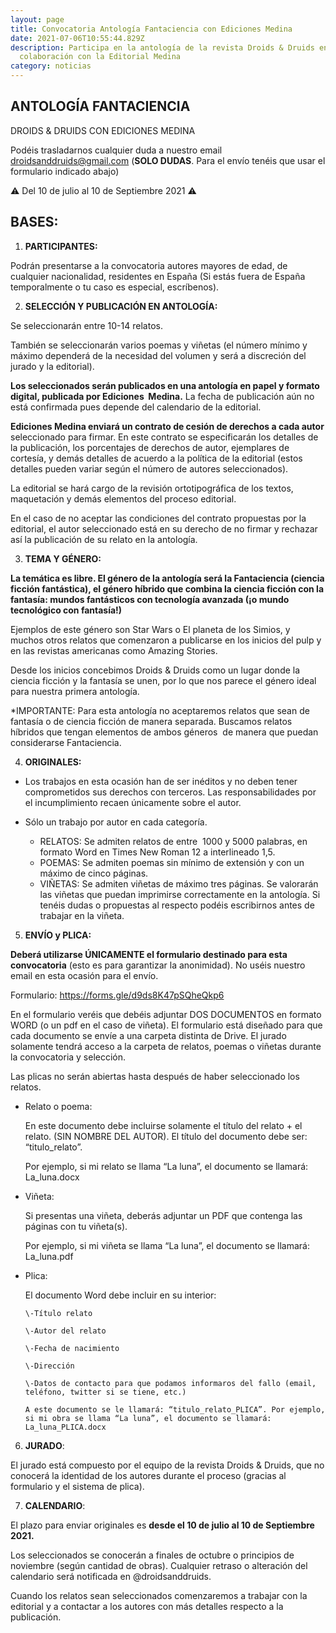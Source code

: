 ```yaml
---
layout: page
title: Convocatoria Antología Fantaciencia con Ediciones Medina
date: 2021-07-06T10:55:44.829Z
description: Participa en la antología de la revista Droids & Druids en
  colaboración con la Editorial Medina
category: noticias
---
```

## ANTOLOGÍA FANTACIENCIA

DROIDS & DRUIDS CON EDICIONES MEDINA

Podéis trasladarnos cualquier duda a nuestro email [droidsanddruids@gmail.com](mailto:droidsanddruids@gmail.com) (**SOLO DUDAS**. Para el envío tenéis que usar el formulario indicado abajo)

⚠️ Del 10 de julio al 10 de Septiembre 2021 ⚠️

## BASES:

1. **PARTICIPANTES:** 

  Podrán presentarse a la convocatoria autores mayores de edad, de cualquier nacionalidad, residentes en España (Si estás fuera de España temporalmente o tu caso es especial, escríbenos).

2. **SELECCIÓN Y PUBLICACIÓN EN ANTOLOGÍA:** 

  Se seleccionarán entre 10-14 relatos. 

  También se seleccionarán varios poemas y viñetas (el número mínimo y máximo dependerá de la necesidad del volumen y será a discreción del jurado y la editorial).

  **Los seleccionados serán publicados en una antología en papel y formato digital, publicada por Ediciones  Medina.** La fecha de publicación aún no está confirmada pues depende del calendario de la editorial.

  **Ediciones Medina enviará un contrato de cesión de derechos a cada autor** seleccionado para firmar. En este contrato se especificarán los detalles de la publicación, los porcentajes de derechos de autor, ejemplares de cortesía, y demás detalles de acuerdo a la política de la editorial (estos detalles pueden variar según el número de autores seleccionados).

  La editorial se hará cargo de la revisión ortotipográfica de los textos, maquetación y demás elementos del proceso editorial.

  En el caso de no aceptar las condiciones del contrato propuestas por la editorial, el autor seleccionado está en su derecho de no firmar y rechazar así la publicación de su relato en la antología.

3. **TEMA Y GÉNERO:**

  **La temática es libre. El género de la antología será la Fantaciencia (ciencia ficción fantástica), el género híbrido que combina la ciencia ficción con la fantasía: mundos fantásticos con tecnología avanzada (¡o mundo tecnológico con fantasía!)**

  Ejemplos de este género son Star Wars o El planeta de los Simios, y muchos otros relatos que comenzaron a publicarse en los inicios del pulp y en las revistas americanas como Amazing Stories.

  Desde los inicios concebimos Droids & Druids como un lugar donde la ciencia ficción y la fantasía se unen, por lo que nos parece el género ideal para nuestra primera antología. 

  \*IMPORTANTE: Para esta antología no aceptaremos relatos que sean de fantasía o de ciencia ficción de manera separada. Buscamos relatos híbridos que tengan elementos de ambos géneros  de manera que puedan considerarse Fantaciencia.

  4. **ORIGINALES:**

  * Los trabajos en esta ocasión han de ser inéditos y no deben tener comprometidos sus derechos con terceros. Las responsabilidades por el incumplimiento recaen únicamente sobre el autor.

  * Sólo un trabajo por autor en cada categoría.
    * RELATOS: Se admiten relatos de entre  1000 y 5000 palabras, en formato Word en Times New Roman 12 a interlineado 1,5.
    * POEMAS: Se admiten poemas sin mínimo de extensión y con un máximo de cinco páginas.
    * VIÑETAS: Se admiten viñetas de máximo tres páginas. Se valorarán las viñetas que puedan imprimirse correctamente en la antología. Si tenéis dudas o propuestas al respecto podéis escribirnos antes de trabajar en la viñeta.

5. **ENVÍO y PLICA:**

  **Deberá utilizarse ÚNICAMENTE el formulario destinado para esta convocatoria** (esto es para garantizar la anonimidad). No uséis nuestro email en esta ocasión para el envío.

  Formulario: <https://forms.gle/d9ds8K47pSQheQkp6>

  En el formulario veréis que debéis adjuntar DOS DOCUMENTOS en formato WORD (o un pdf en el caso de viñeta). El formulario está diseñado para que cada documento se envíe a una carpeta distinta de Drive. El jurado solamente tendrá acceso a la carpeta de relatos, poemas o viñetas durante la convocatoria y selección.

  Las plicas no serán abiertas hasta después de haber seleccionado los relatos.

  * Relato o poema: 

    En este documento debe incluirse solamente el título del relato + el relato. (SIN NOMBRE DEL AUTOR). El título del documento debe ser: “titulo_relato”. 

    Por ejemplo, si mi relato se llama “La luna”, el documento se llamará: La_luna.docx

  * Viñeta:

    Si presentas una viñeta, deberás adjuntar un PDF que contenga las páginas con tu viñeta(s).

    Por ejemplo, si mi viñeta se llama “La luna”, el documento se llamará: La_luna.pdf

* Plica: 

    El documento Word debe incluir en su interior:

      \-Título relato

      \-Autor del relato

      \-Fecha de nacimiento

      \-Dirección

      \-Datos de contacto para que podamos informaros del fallo (email, teléfono, twitter si se tiene, etc.)

      A este documento se le llamará: “titulo_relato_PLICA”. Por ejemplo, si mi obra se llama “La luna”, el documento se llamará: La_luna_PLICA.docx

6. **JURADO**:

  El jurado está compuesto por el equipo de la revista Droids & Druids, que no conocerá la identidad de los autores durante el proceso (gracias al formulario y el sistema de plica). 

7. **CALENDARIO**:

  El plazo para enviar originales es **desde el 10 de julio al 10 de Septiembre 2021.**

  Los seleccionados se conocerán a finales de octubre o principios de noviembre (según cantidad de obras). Cualquier retraso o alteración del calendario será notificada en @droidsanddruids. 

  Cuando los relatos sean seleccionados comenzaremos a trabajar con la editorial y a contactar a los autores con más detalles respecto a la publicación.